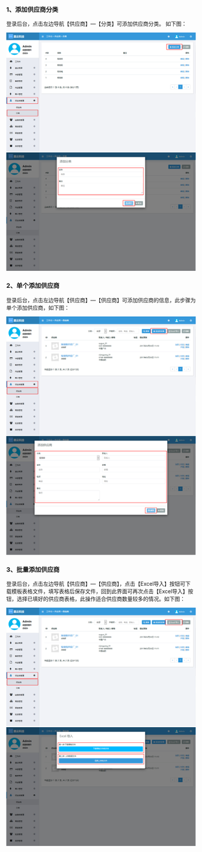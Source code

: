 ### 1、添加供应商分类

登录后台，点击左边导航【供应商】—【分类】可添加供应商分类。 如下图：

![](/assets/分类01.jpg)![](/assets/分类02.jpg)

### 2、单个添加供应商

登录后台，点击左边导航【供应商】—【供应商】可添加供应商的信息，此步骤为单个添加供应商，如下图：

![](/assets/供应商01.jpg)![](/assets/供应商02.jpg)

### 3、批量添加供应商

登录后台，点击左边导航【供应商】—【供应商】，点击【Excel导入】按钮可下载模板表格文件，填写表格后保存文件，回到此界面可再次点击【Excel导入】按钮，选择已填好的供应商表格，此操作适合供应商数量较多的情况。如下图：

![](/assets/供应商03.png)![](/assets/供应商04.jpg)

